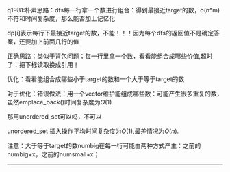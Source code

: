 q1981:朴素思路：dfs每一行拿一个数进行组合：得到最接近target的数，o(n^m)不符和时间复杂度，那么能否加上记忆化

dp[i]表示每行下最接近target的数，不能！！！因为每个dfs的返回值不是确定答案，还要加上前面几行的值

正确思路：类似于背包问题；每一行里拿一个数，看看能组合成哪些价值,超时了：把下标读取换成引用！

优化：看看能组合成哪些小于target的数和一个大于等于target的数

对于优化：错误做法：用一个vector维护能组成哪些数：可能产生很多重复的数，虽然emplace_back()时间复杂度为$O(1)$

那用unordered_set可以吗，不可以

unordered_set 插入操作平均时间复杂度为$O(1)$,最差情况为$O(n)$.

注意：大于等于target的数numbig在每一行可能由两种方式产生：之前的numbig+x，之前的numsmall+x；
***


